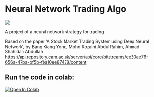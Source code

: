 # Neural Network Trading Algo

<a target="_blank" href="https://cookiecutter-data-science.drivendata.org/">
    <img src="https://img.shields.io/badge/CCDS-Project%20template-328F97?logo=cookiecutter" />
</a>

A project of a neural network strategy for trading

Based on the paper 'A Stock Market Trading System using Deep Neural Network', by Bang Xiang Yong, Mohd Rozaini Abdul Rahim, Ahmad Shahidan Abdullah
https://api.repository.cam.ac.uk/server/api/core/bitstreams/ee20ae76-656a-47ba-bf5b-fba10ee87478/content

## Run the code in colab:
[![Open In Colab](https://colab.research.google.com/assets/colab-badge.svg)](https://colab.research.google.com/github/Joshbazz/Neural_Network_Trading_Algo/blob/main/main.ipynb)

